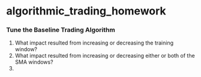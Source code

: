 # algorithmic_trading_homework

### Tune the Baseline Trading Algorithm

1. What impact resulted from increasing or decreasing the training window?
2. What impact resulted from increasing or decreasing either or both of the SMA windows?
2. 